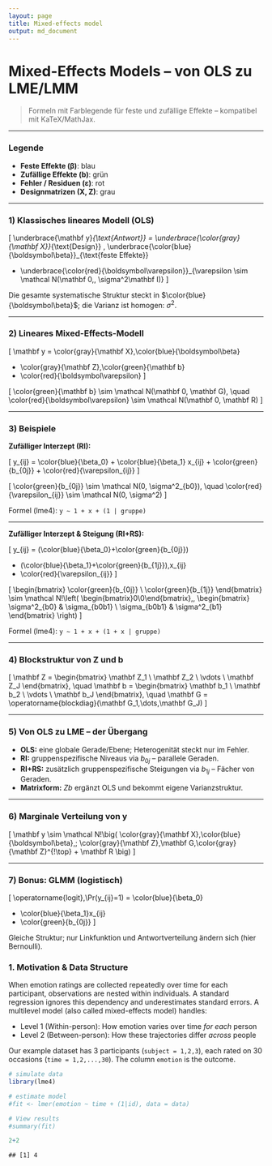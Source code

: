 ```yaml
---
layout: page
title: Mixed-effects model
output: md_document
---
```


# Mixed-Effects Models – von OLS zu LME/LMM

> Formeln mit Farblegende für feste und zufällige Effekte – kompatibel mit KaTeX/MathJax.

---

### Legende
- **Feste Effekte (β)**: blau  
- **Zufällige Effekte (b)**: grün  
- **Fehler / Residuen (ε)**: rot  
- **Designmatrizen (X, Z)**: grau  

---

### 1) Klassisches lineares Modell (OLS)

\[
\underbrace{\mathbf y}_{\text{Antwort}}
= \underbrace{\color{gray}{\mathbf X}}_{\text{Design}}
\, \underbrace{\color{blue}{\boldsymbol\beta}}_{\text{feste Effekte}}
+ \underbrace{\color{red}{\boldsymbol\varepsilon}}_{\varepsilon \sim \mathcal N(\mathbf 0,\, \sigma^2\mathbf I)}
\]

Die gesamte systematische Struktur steckt in $\color{blue}{\boldsymbol\beta}$; die Varianz ist homogen: $\sigma^2$.

---

### 2) Lineares Mixed-Effects-Modell

\[
\mathbf y
= \color{gray}{\mathbf X}\,\color{blue}{\boldsymbol\beta}
+ \color{gray}{\mathbf Z}\,\color{green}{\mathbf b}
+ \color{red}{\boldsymbol\varepsilon}
\]

\[
\color{green}{\mathbf b} \sim \mathcal N(\mathbf 0, \mathbf G),
\quad
\color{red}{\boldsymbol\varepsilon} \sim \mathcal N(\mathbf 0, \mathbf R)
\]

---

### 3) Beispiele

**Zufälliger Interzept (RI):**

\[
y_{ij} = \color{blue}{\beta_0} + \color{blue}{\beta_1} x_{ij} + \color{green}{b_{0j}} + \color{red}{\varepsilon_{ij}}
\]

\[
\color{green}{b_{0j}} \sim \mathcal N(0, \sigma^2_{b0}),
\quad
\color{red}{\varepsilon_{ij}} \sim \mathcal N(0, \sigma^2)
\]

Formel (lme4): `y ~ 1 + x + (1 | gruppe)`

---

**Zufälliger Interzept & Steigung (RI+RS):**

\[
y_{ij} = (\color{blue}{\beta_0}+\color{green}{b_{0j}})
+ (\color{blue}{\beta_1}+\color{green}{b_{1j}})\,x_{ij}
+ \color{red}{\varepsilon_{ij}}
\]

\[
\begin{bmatrix}
\color{green}{b_{0j}} \\
\color{green}{b_{1j}}
\end{bmatrix}
\sim \mathcal N\!\left(
\begin{bmatrix}0\\0\end{bmatrix},\,
\begin{bmatrix}
\sigma^2_{b0} & \sigma_{b0b1} \\
\sigma_{b0b1} & \sigma^2_{b1}
\end{bmatrix}
\right)
\]

Formel (lme4): `y ~ 1 + x + (1 + x | gruppe)`

---

### 4) Blockstruktur von Z und b

\[
\mathbf Z =
\begin{bmatrix}
\mathbf Z_1 \\
\mathbf Z_2 \\
\vdots \\
\mathbf Z_J
\end{bmatrix},
\quad
\mathbf b =
\begin{bmatrix}
\mathbf b_1 \\
\mathbf b_2 \\
\vdots \\
\mathbf b_J
\end{bmatrix},
\quad
\mathbf G = \operatorname{blockdiag}(\mathbf G_1,\dots,\mathbf G_J)
\]

---

### 5) Von OLS zu LME – der Übergang

- **OLS:** eine globale Gerade/Ebene; Heterogenität steckt nur im Fehler.  
- **RI:** gruppenspezifische Niveaus via $b_{0j}$ – parallele Geraden.  
- **RI+RS:** zusätzlich gruppenspezifische Steigungen via $b_{1j}$ – Fächer von Geraden.  
- **Matrixform:** $Z b$ ergänzt OLS und bekommt eigene Varianzstruktur.  

---

### 6) Marginale Verteilung von y

\[
\mathbf y \sim \mathcal N\!\big(
\color{gray}{\mathbf X}\,\color{blue}{\boldsymbol\beta},\;
\color{gray}{\mathbf Z}\,\mathbf G\,\color{gray}{\mathbf Z}^{\!\top} + \mathbf R
\big)
\]

---

### 7) Bonus: GLMM (logistisch)

\[
\operatorname{logit}\,\Pr(y_{ij}=1) = \color{blue}{\beta_0}
+ \color{blue}{\beta_1}x_{ij}
+ \color{green}{b_{0j}}
\]

Gleiche Struktur; nur Linkfunktion und Antwortverteilung ändern sich (hier Bernoulli).











### 1. Motivation & Data Structure

When emotion ratings are collected repeatedly over time for each
participant, observations are nested within individuals. A standard
regression ignores this dependency and underestimates standard errors. A
multilevel model (also called mixed-effects model) handles:

-   Level 1 (Within-person): How emotion varies over time *for each*
    person  
-   Level 2 (Between-person): How these trajectories differ *across*
    people

Our example dataset has 3 participants (`subject = 1,2,3`), each rated
on 30 occasions (`time = 1,2,...,30`). The column `emotion` is the
outcome.

``` r
# simulate data
library(lme4)

# estimate model
#fit <- lmer(emotion ~ time + (1|id), data = data)

# View results
#summary(fit)

2+2
```

    ## [1] 4
